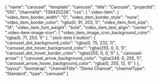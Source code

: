 {
    "name": "carousel",
    "template": "carousel",
    "title": "Carousel",
    "projectId": "510",
    "channelId": "139425228",
    "css": {
        ".video-item": {
            "video_item_border_width": "0",
            "video_item_border_style": "none",
            "video_item_border_color": "rgba(0, 91, 203, 1)",
            "video_item_font_size": "14",
            "video_item_font_weight": "bold",
            "video_item_text_align": "center"
        },
        ".video-item-image-icon": {
            "video_item_image_icon_background_color": "rgba(0, 71, 253, 1)"
        },
        ".slick-dots li button": {
            "carousel_dot_background_color": "rgba(0, 75, 232, 1)",
            "carousel_dot_hover_background_color": "rgba(255, 0, 0, 1)",
            "carousel_dot_hover_border_color": "rgba(255, 0, 0, 1)"
        },
        ".carousel-arrow": {
            "carousel_arrow_background_color": "rgba(248, 0, 255, 1)",
            "carousel_arrow_hover_background_color": "rgba(0, 255, 12, 1)"
        }
    },
    "layout": "bootstrap",
    "channelTitle": "Demo Channel",
    "channelType": "Standard",
    "type": "carousel"
}